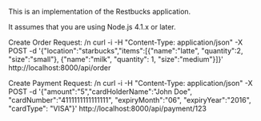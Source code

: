 This is an implementation of the Restbucks application.

It assumes that you are using Node.js 4.1.x or later.

Create Order Request: /n
curl -i -H "Content-Type: application/json" -X POST -d '{"location":"starbucks","items":[{"name":"latte", "quantity":2, "size":"small"}, {"name":"milk", "quantity": 1, "size":"medium"}]}' http://localhost:8000/api/order

Create Payment Request: /n
curl -i -H "Content-Type: application/json" -X POST -d '{"amount":"5","cardHolderName":"John Doe", "cardNumber":"4111111111111111", "expiryMonth":"06", "expiryYear":"2016", "cardType": "VISA"}' http://localhost:8000/api/payment/123
